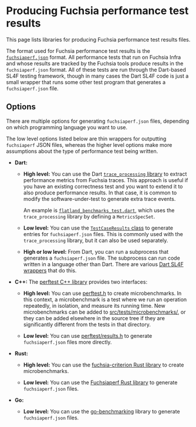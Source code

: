 # Producing Fuchsia performance test results

This page lists libraries for producing Fuchsia performance test
results files.

The format used for Fuchsia performance test results is the
[`fuchsiaperf.json`](fuchsiaperf_format.md) format. All performance
tests that run on Fuchsia Infra and whose results are tracked by the
Fuchsia tools produce results in the `fuchsiaperf.json` format. All of
these tests are run through the Dart-based SL4F testing framework,
though in many cases the Dart SL4F code is just a small wrapper that
runs some other test program that generates a `fuchsiaperf.json` file.

## Options

There are multiple options for generating `fuchsiaperf.json` files,
depending on which programming language you want to use.

The low level options listed below are thin wrappers for outputting
`fuchsiaperf` JSON files, whereas the higher level options make more
assumptions about the type of performance test being written.

*   **Dart:**

    *   **High level:** You can use the Dart [`trace_processing`
        library][trace_processing] to extract performance metrics from
        Fuchsia traces. This approach is useful if you have an
        existing correctness test and you want to extend it to also
        produce performance results. In that case, it is common to
        modify the software-under-test to generate extra trace events.

        An example is
        [`flatland_benchmarks_test.dart`](/src/tests/end_to_end/perf/test/flatland_benchmarks_test.dart),
        which uses the `trace_processing` library by defining a
        `MetricsSpecSet`.

    *   **Low level:** You can use the [`TestCaseResults`
        class][metrics_results] to generate entries for
        `fuchsiaperf.json` files. This is commonly used with the
        `trace_processing` library, but it can also be used
        separately.

    *   **High or low level:** From Dart, you can run a subprocess
        that generates a `fuchsiaperf.json` file. The subprocess can
        run code written in a language other than Dart. There are
        various [Dart SL4F wrappers][dart-wrappers] that do this.

*   **C++:** The [perftest C++ library] provides two interfaces:

    *   **High level:** You can use [perftest.h] to create
        microbenchmarks. In this context, a microbenchmark is a test
        where we run an operation repeatedly, in isolation, and
        measure its running time. New microbenchmarks can be added to
        [src/tests/microbenchmarks/](/src/tests/microbenchmarks/), or
        they can be added elsewhere in the source tree if they are
        significantly different from the tests in that directory.

    *   **Low level:** You can use [perftest/results.h] to generate
        `fuchsiaperf.json` files more directly.

*   **Rust:**

    *   **High level:** You can use the [fuchsia-criterion Rust
        library] to create microbenchmarks.

    *   **Low level:** You can use the [Fuchsiaperf Rust library] to
        generate `fuchsiaperf.json` files.

*   **Go:**

    *   **Low level:** You can use the [go-benchmarking] library to
        generate `fuchsiaperf.json` files.


[dart-wrappers]: /src/tests/end_to_end/perf/test/
[trace_processing]: /sdk/testing/sl4f/client/lib/src/trace_processing/
[metrics_results]: /sdk/testing/sl4f/client/lib/src/trace_processing/metrics_results.dart
[perftest C++ library]: /zircon/system/ulib/perftest/
[perftest.h]: /zircon/system/ulib/perftest/include/perftest/perftest.h
[perftest/results.h]: /zircon/system/ulib/perftest/include/perftest/results.h
[fuchsia-criterion Rust library]: /src/developer/fuchsia-criterion/
[go-benchmarking]: /src/lib/go-benchmarking/
[Fuchsiaperf Rust library]: /src/performance/lib/fuchsiaperf/src/lib.rs

